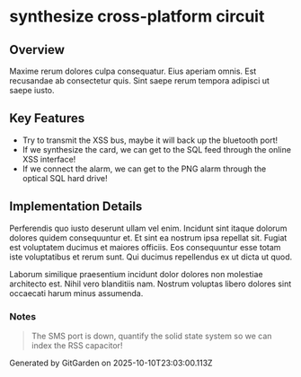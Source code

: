 # synthesize cross-platform circuit

## Overview
Maxime rerum dolores culpa consequatur. Eius aperiam omnis. Est recusandae ab consectetur quis. Sint saepe rerum tempora adipisci ut saepe iusto.

## Key Features
- Try to transmit the XSS bus, maybe it will back up the bluetooth port!
- If we synthesize the card, we can get to the SQL feed through the online XSS interface!
- If we connect the alarm, we can get to the PNG alarm through the optical SQL hard drive!

## Implementation Details
Perferendis quo iusto deserunt ullam vel enim. Incidunt sint itaque dolorum dolores quidem consequuntur et. Et sint ea nostrum ipsa repellat sit. Fugiat est voluptatem ducimus et maiores officiis. Eos consequuntur esse totam iste voluptatibus et rerum sunt. Qui ducimus repellendus ex ut dicta ut quod.
 Laborum similique praesentium incidunt dolor dolores non molestiae architecto est. Nihil vero blanditiis nam. Nostrum voluptas libero dolores sint occaecati harum minus assumenda.

### Notes
> The SMS port is down, quantify the solid state system so we can index the RSS capacitor!

Generated by GitGarden on 2025-10-10T23:03:00.113Z